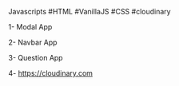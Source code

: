 Javascripts #HTML #VanillaJS #CSS #cloudinary


1- Modal App

2- Navbar App

3- Question App 

4- https://cloudinary.com
